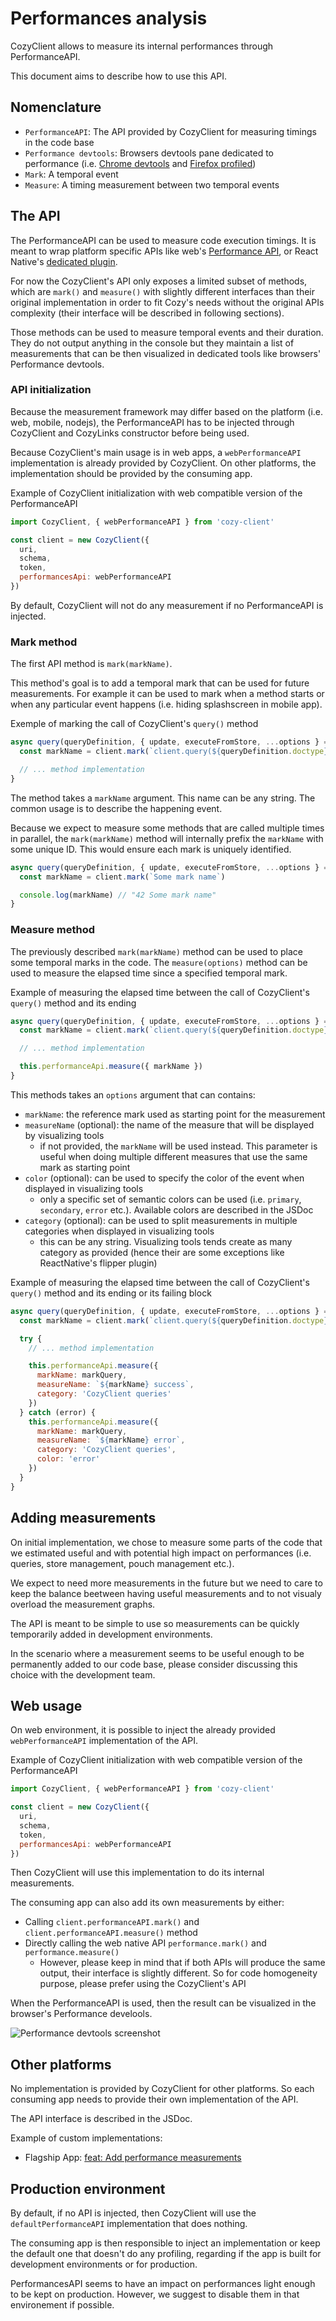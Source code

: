 # Performances analysis

CozyClient allows to measure its internal performances through PerformanceAPI.

This document aims to describe how to use this API.

## Nomenclature

- `PerformanceAPI`: The API provided by CozyClient for measuring timings in the code base
- `Performance devtools`: Browsers devtools pane dedicated to performance (i.e. [Chrome devtools](https://developer.chrome.com/docs/devtools/performance) and [Firefox profiled](https://profiler.firefox.com/docs/#/))
- `Mark`: A temporal event
- `Measure`: A timing measurement between two temporal events

## The API

The PerformanceAPI can be used to measure code execution timings. It is meant to wrap platform specific APIs like web's [Performance API](https://developer.mozilla.org/en-US/docs/Web/API/Performance), or React Native's [dedicated plugin](https://github.com/oblador/react-native-performance).

For now the CozyClient's API only exposes a limited subset of methods, which are `mark()` and `measure()` with slightly different interfaces than their original implementation in order to fit Cozy's needs without the original APIs complexity (their interface will be described in following sections).

Those methods can be used to measure temporal events and their duration. They do not output anything in the console but they maintain a list of measurements that can be then visualized in dedicated tools like browsers' Performance devtools.

### API initialization

Because the measurement framework may differ based on the platform (i.e. web, mobile, nodejs), the PerformanceAPI has to be injected through CozyClient and CozyLinks constructor before being used.

Because CozyClient's main usage is in web apps, a `webPerformanceAPI` implementation is already provided by CozyClient. On other platforms, the implementation should be provided by the consuming app.

Example of CozyClient initialization with web compatible version of the PerformanceAPI
```js
import CozyClient, { webPerformanceAPI } from 'cozy-client'

const client = new CozyClient({
  uri,
  schema,
  token,
  performancesApi: webPerformanceAPI
})
```

By default, CozyClient will not do any measurement if no PerformanceAPI is injected.

### Mark method

The first API method is `mark(markName)`.

This method's goal is to add a temporal mark that can be used for future measurements. For example it can be used to mark when a method starts or when any particular event happens (i.e. hiding splashscreen in mobile app).

Exemple of marking the call of CozyClient's `query()` method
```js
async query(queryDefinition, { update, executeFromStore, ...options } = {}) {
  const markName = client.mark(`client.query(${queryDefinition.doctype})`)

  // ... method implementation
}
```

The method takes a `markName` argument. This name can be any string. The common usage is to describe the happening event.

Because we expect to measure some methods that are called multiple times in parallel, the `mark(markName)` method will internally prefix the `markName` with some unique ID. This would ensure each mark is uniquely identified.

```js
async query(queryDefinition, { update, executeFromStore, ...options } = {}) {
  const markName = client.mark(`Some mark name`)

  console.log(markName) // "42 Some mark name"
}
```

### Measure method

The previously described `mark(markName)` method can be used to place some temporal marks in the code. The `measure(options)` method can be used to measure the elapsed time since a specified temporal mark.

Example of measuring the elapsed time between the call of CozyClient's `query()` method and its ending 
```js
async query(queryDefinition, { update, executeFromStore, ...options } = {}) {
  const markName = client.mark(`client.query(${queryDefinition.doctype})`)

  // ... method implementation

  this.performanceApi.measure({ markName })
}
```

This methods takes an `options` argument that can contains:
- `markName`: the reference mark used as starting point for the measurement
- `measureName` (optional): the name of the measure that will be displayed by visualizing tools
  - if not provided, the `markName` will be used instead. This parameter is useful when doing multiple different measures that use the same mark as starting point
- `color` (optional): can be used to specify the color of the event when displayed in visualizing tools
  - only a specific set of semantic colors can be used (i.e. `primary`, `secondary`, `error` etc.). Available colors are described in the JSDoc
- `category` (optional): can be used to split measurements in multiple categories when displayed in visualizing tools
  - this can be any string. Visualizing tools tends create as many category as provided (hence their are some exceptions like ReactNative's flipper plugin)

Example of measuring the elapsed time between the call of CozyClient's `query()` method and its ending or its failing block
```js
async query(queryDefinition, { update, executeFromStore, ...options } = {}) {
  const markName = client.mark(`client.query(${queryDefinition.doctype})`)

  try {
    // ... method implementation

    this.performanceApi.measure({
      markName: markQuery,
      measureName: `${markName} success`,
      category: 'CozyClient queries'
    })
  } catch (error) {
    this.performanceApi.measure({
      markName: markQuery,
      measureName: `${markName} error`,
      category: 'CozyClient queries',
      color: 'error'
    })
  }
}
```

## Adding measurements

On initial implementation, we chose to measure some parts of the code that we estimated useful and with potential high impact on performances (i.e. queries, store management, pouch management etc.).

We expect to need more measurements in the future but we need to care to keep the balance beetween having useful measurements and to not visualy overload the measurement graphs.

The API is meant to be simple to use so measurements can be quickly temporarily added in development environments.

In the scenario where a measurement seems to be useful enough to be permanently added to our code base, please consider discussing this choice with the development team.

## Web usage

On web environment, it is possible to inject the already provided `webPerformanceAPI` implementation of the API.

Example of CozyClient initialization with web compatible version of the PerformanceAPI
```js
import CozyClient, { webPerformanceAPI } from 'cozy-client'

const client = new CozyClient({
  uri,
  schema,
  token,
  performancesApi: webPerformanceAPI
})
```

Then CozyClient will use this implementation to do its internal measurements.

The consuming app can also add its own measurements by either:
- Calling `client.performanceAPI.mark()` and `client.performanceAPI.measure()` method
- Directly calling the web native API `performance.mark()` and `performance.measure()`
  - However, please keep in mind that if both APIs will produce the same output, their interface is slightly different. So for code homogeneity purpose, please prefer using the CozyClient's API

When the PerformanceAPI is used, then the result can be visualized in the browser's Performance develools.

![Performance devtools screenshot](./performances_devtools.png)

## Other platforms

No implementation is provided by CozyClient for other platforms. So each consuming app needs to provide their own implementation of the API.

The API interface is described in the JSDoc.

Example of custom implementations:
- Flagship App: [feat: Add performance measurements](https://github.com/cozy/cozy-flagship-app/pull/1264)

## Production environment

By default, if no API is injected, then CozyClient will use the `defaultPerformanceAPI` implementation that does nothing.

The consuming app is then responsible to inject an implementation or keep the default one that doesn't do any profiling, regarding if the app is built for development environments or for production.

PerformancesAPI seems to have an impact on performances light enough to be kept on production. However, we suggest to disable them in that environement if possible.
